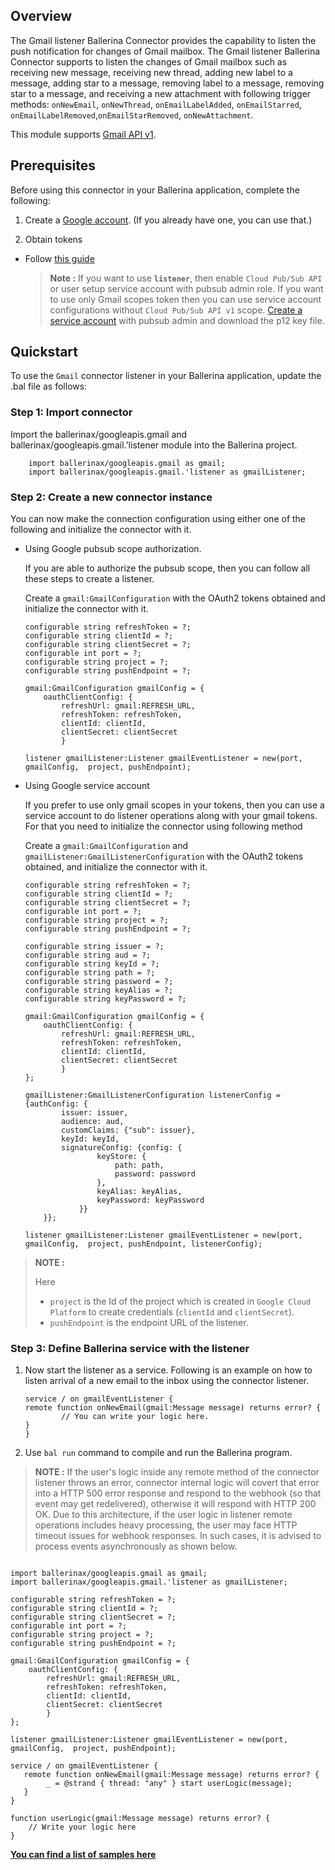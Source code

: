 ## Overview
The Gmail listener Ballerina Connector provides the capability to listen the push notification for changes of Gmail mailbox. The Gmail listener Ballerina Connector supports to listen the changes of Gmail mailbox such as receiving new message, receiving new thread, adding new label to a message, adding star to a message, removing label to a message, removing star to a message, and receiving a new attachment with following trigger methods: `onNewEmail`, `onNewThread`, `onEmailLabelAdded`, `onEmailStarred`, `onEmailLabelRemoved`,`onEmailStarRemoved`, `onNewAttachment`.

This module supports [Gmail API v1](https://developers.google.com/gmail/api).

## Prerequisites

Before using this connector in your Ballerina application, complete the following:

1. Create a [Google account](https://accounts.google.com/signup/v2/webcreateaccount?utm_source=ga-ob-search&utm_medium=google-account&flowName=GlifWebSignIn&flowEntry=SignUp). (If you already have one, you can use that.)

2. Obtain tokens 
- Follow [this guide](https://developers.google.com/identity/protocols/oauth2)
    > **Note :** If you want to use **`listener`**, then enable `Cloud Pub/Sub API` or user setup service account with pubsub admin role. If you want to use only Gmail scopes token then you can use service account configurations without  `Cloud Pub/Sub API v1` scope. [Create a service account](https://developers.google.com/identity/protocols/oauth2/service-account#creatinganaccount) with pubsub admin and download the p12 key file.

## Quickstart

To use the `Gmail` connector listener in your Ballerina application, update the .bal file as follows:

### Step 1: Import connector
Import the ballerinax/googleapis.gmail and ballerinax/googleapis.gmail.'listener module into the Ballerina project.
```ballerina
    import ballerinax/googleapis.gmail as gmail;
    import ballerinax/googleapis.gmail.'listener as gmailListener;
```

### Step 2: Create a new connector instance
You can now make the connection configuration using either one of the following and initialize the connector with it.

- Using Google pubsub scope authorization.

    If you are able to authorize the pubsub scope, then you can follow all these steps to create a listener.

    Create a `gmail:GmailConfiguration` with the OAuth2 tokens obtained and initialize the connector with it.
    ```ballerina
    configurable string refreshToken = ?;
    configurable string clientId = ?;
    configurable string clientSecret = ?;
    configurable int port = ?;
    configurable string project = ?;
    configurable string pushEndpoint = ?;

    gmail:GmailConfiguration gmailConfig = {
        oauthClientConfig: {
            refreshUrl: gmail:REFRESH_URL,
            refreshToken: refreshToken,
            clientId: clientId,
            clientSecret: clientSecret
            }

    listener gmailListener:Listener gmailEventListener = new(port, gmailConfig,  project, pushEndpoint);

    ```

- Using Google service account

    If you prefer to use only gmail scopes in your tokens, then you can use a service account to do listener operations along with your gmail tokens. For that you need to initialize the connector using following method

    Create a `gmail:GmailConfiguration` and `gmailListener:GmailListenerConfiguration` with the OAuth2 tokens obtained, and initialize the connector with it.

    ```ballerina
    configurable string refreshToken = ?;
    configurable string clientId = ?;
    configurable string clientSecret = ?;
    configurable int port = ?;
    configurable string project = ?;
    configurable string pushEndpoint = ?;

    configurable string issuer = ?;
    configurable string aud = ?;
    configurable string keyId = ?;
    configurable string path = ?;
    configurable string password = ?;
    configurable string keyAlias = ?;
    configurable string keyPassword = ?;

    gmail:GmailConfiguration gmailConfig = {
        oauthClientConfig: {
            refreshUrl: gmail:REFRESH_URL,
            refreshToken: refreshToken,
            clientId: clientId,
            clientSecret: clientSecret
            }
    };

    gmailListener:GmailListenerConfiguration listenerConfig = {authConfig: {
            issuer: issuer,
            audience: aud,
            customClaims: {"sub": issuer},
            keyId: keyId,
            signatureConfig: {config: {
                    keyStore: {
                        path: path,
                        password: password
                    },
                    keyAlias: keyAlias,
                    keyPassword: keyPassword
                }}
        }};

    listener gmailListener:Listener gmailEventListener = new(port, gmailConfig,  project, pushEndpoint, listenerConfig);
    ```
> **NOTE :** 
>
> Here
> - `project` is the Id of the project which is created in `Google Cloud Platform`  to create credentials  (`clientId` and `clientSecret`).
> - `pushEndpoint` is the endpoint URL of the listener.

### Step 3: Define Ballerina service with the listener
1. Now start the listener as a service. Following is an example on how to listen arrival of a new email to the inbox using the connector listener.

    ```ballerina
    service / on gmailEventListener {
    remote function onNewEmail(gmail:Message message) returns error? {
            // You can write your logic here. 
    }   
    }
    ```
2. Use `bal run` command to compile and run the Ballerina program.

> **NOTE :**
If the user's logic inside any remote method of the connector listener throws an error, connector internal logic will 
covert that error into a HTTP 500 error response and respond to the webhook (so that event may get redelivered), 
otherwise it will respond with HTTP 200 OK. Due to this architecture, if the user logic in listener remote operations
includes heavy processing, the user may face HTTP timeout issues for webhook responses. In such cases, it is advised to
process events asynchronously as shown below.

```ballerina

import ballerinax/googleapis.gmail as gmail;
import ballerinax/googleapis.gmail.'listener as gmailListener;

configurable string refreshToken = ?;
configurable string clientId = ?;
configurable string clientSecret = ?;
configurable int port = ?;
configurable string project = ?;
configurable string pushEndpoint = ?;

gmail:GmailConfiguration gmailConfig = {
    oauthClientConfig: {
        refreshUrl: gmail:REFRESH_URL,
        refreshToken: refreshToken,
        clientId: clientId,
        clientSecret: clientSecret
        }
};

listener gmailListener:Listener gmailEventListener = new(port, gmailConfig,  project, pushEndpoint);

service / on gmailEventListener {
   remote function onNewEmail(gmail:Message message) returns error? {
        _ = @strand { thread: "any" } start userLogic(message);
   }   
}

function userLogic(gmail:Message message) returns error? {
    // Write your logic here
}
```

**[You can find a list of samples here](https://github.com/ballerina-platform/module-ballerinax-googleapis.gmail/tree/master/samples/listener)**

